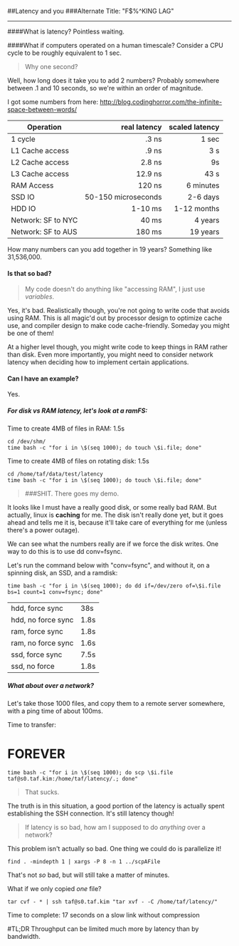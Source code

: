 ##Latency and you
###Alternate Title: "F$%^KING LAG"
____

####What is latency?
Pointless waiting.  

####What if computers operated on a human timescale?
Consider a CPU cycle to be roughly equivalent to 1 sec.

>Why one second?

Well, how long does it take you to add 2 numbers?  Probably somewhere between .1 and 10 seconds, so we're within an order of magnitude.

I got some numbers from here: http://blog.codinghorror.com/the-infinite-space-between-words/


| Operation | real latency | scaled latency |
| -------------- | ---------------:|-----------------:|
| 1 cycle | .3 ns | 1 sec |
| L1 Cache access | .9 ns | 3 s |
| L2 Cache access | 2.8 ns | 9s |
| L3 Cache access | 12.9 ns | 43 s|
| RAM Access | 120 ns | 6 minutes|  
| SSD IO | 50-150 microseconds | 2-6 days |
| HDD IO | 1-10 ms | 1-12 months |
| Network: SF to NYC | 40 ms | 4 years |
| Network: SF to AUS | 180 ms | 19 years |

How many numbers can you add together in 19 years?  Something like 31,536,000.

#### Is that so bad?
>My code doesn't do anything like "accessing RAM", I just use *variables*.

Yes, it's bad.  Realistically though, you're not going to write code that avoids using RAM.  This is all magic'd out by processor design to optimize cache use, and compiler design to make code cache-friendly.  Someday you might be one of them!

At a higher level though, you might write code to keep things in RAM rather than disk.  Even more importantly, you might need to consider network latency when deciding how to implement certain applications.

#### Can I have an example?
Yes.

##### For disk vs RAM latency, let's look at a ramFS:
Time to create 4MB of files in RAM: 1.5s

    cd /dev/shm/
    time bash -c "for i in \$(seq 1000); do touch \$i.file; done"

Time to create 4MB of files on rotating disk: 1.5s

    cd /home/taf/data/test/latency
    time bash -c "for i in \$(seq 1000); do touch \$i.file; done"



>###SHIT.  There goes my demo.

It looks like I must have a really good disk, or some really bad RAM.  But actually, linux is **caching** for me.  The disk isn't really done yet, but it goes ahead and tells me it is, because it'll take care of everything for me (unless there's a power outage).

We can see what the numbers really are if we force the disk writes.  One way to do this is to use dd conv=fsync.

Let's run the command below with "conv=fsync", and without it,
on a spinning disk, an SSD, and a ramdisk:

    time bash -c "for i in \$(seq 1000); do dd if=/dev/zero of=\$i.file bs=1 count=1 conv=fsync; done"

|||
|-|-|
| hdd, force sync | 38s |
|hdd, no force sync | 1.8s |
| ram, force sync | 1.8s |
| ram, no force sync | 1.6s |
| ssd, force sync | 7.5s |
| ssd, no force | 1.8s |

##### What about over a network?

Let's take those 1000 files, and copy them to a remote server somewhere, with a ping time of about 100ms.

Time to transfer:
# FOREVER


    time bash -c "for i in \$(seq 1000); do scp \$i.file taf@s0.taf.kim:/home/taf/latency/.; done"

>That sucks.

The truth is in this situation, a good portion of the latency is actually spent establishing the SSH connection.  It's still latency though!

>If latency is so bad, how am I supposed to do *anything* over a network?

This problem isn't actually so bad.  One thing we could do is parallelize it!

    find . -mindepth 1 | xargs -P 8 -n 1 ../scpAFile

That's not *so* bad, but will still take a matter of minutes.

What if we only copied *one* file?

    tar cvf - * | ssh taf@s0.taf.kim "tar xvf - -C /home/taf/latency/"

Time to complete: 17 seconds on a slow link without compression

#TL;DR
Throughput can be limited much more by latency than by bandwidth.
